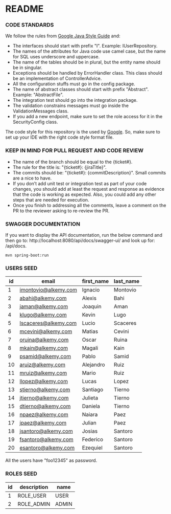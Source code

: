 # README

### CODE STANDARDS

We follow the rules
from [Google Java Style Guide](https://google.github.io/styleguide/javaguide.html) and:

- The interfaces should start with prefix "I". Example: IUserRepository.
- The names of the attributes for Java code use camel case, but the name for SQL uses underscore and
  uppercase.
- The name of the tables should be in plural, but the entity name should be in singular.
- Exceptions should be handled by ErrorHandler class. This class should be an implementation of
  ControllerAdvice.
- All the configuration stuffs must go in the config package.
- The name of abstract classes should start with prefix "Abstract". Example: "AbstractFile".
- The integration test should go into the integration package.
- The validation constrains messages must go inside the ValidationMessages class.
- If you add a new endpoint, make sure to set the role access for it in the SecurityConfig class.

The code style for this repository is the used by [Google](https://github.com/google/styleguide).
So, make sure to set up your IDE with the right code style format file.

### KEEP IN MIND FOR PULL REQUEST AND CODE REVIEW

- The name of the branch should be equal to the {ticket#}.
- The rule for the title is: "{ticket#}: {jiraTitle}".
- The commits should be: "{ticket#}: {commitDescription}". Small commits are a nice to have.
- If you don’t add unit test or integration test as part of your code changes, you should add at
  least the request and response as evidence that the code is working as expected. Also, you could
  add any other steps that are needed for execution.
- Once you finish to addressing all the comments, leave a comment on the PR to the reviewer asking
  to re-review the PR.

### SWAGGER DOCUMENTATION

If you want to display the API documentation, run the below command and then go
to: http://localhost:8080/api/docs/swagger-ui/ and look up for: /api/docs.

```
mvn spring-boot:run
```

### USERS SEED

| id  | email				  |  first_name	   | last_name    | 
|-----|-----------------------|----------------| -------------|
| 1   | imontovio@alkemy.com  | 	Ignacio	   | 	Montovio  | 
| 2   | abahi@alkemy.com	  | 	Alexis	   |    Bahi      | 
| 3   | jaman@alkemy.com	  | 	Joaquin	   | 	Aman      | 
| 4   | klugo@alkemy.com	  | 	Kevin	   | 	Lugo      |  
| 5   | lscaceres@alkemy.com  | 	Lucio	   | 	Scaceres  |   
| 6   | mcevini@alkemy.com	  | 	Matias	   | 	Cevini    |   
| 7   | oruina@alkemy.com	  | 	Oscar	   | 	Ruina     |  
| 8   | mkain@alkemy.com	  | 	Magali	   | 	Kain      | 
| 9   | psamid@alkemy.com	  | 	Pablo	   | 	Samid     |  
| 10  | aruiz@alkemy.com	  | 	Alejandro  | 	Ruiz      | 
| 11  | mruiz@alkemy.com	  | 	Mario	   |    Ruiz      |  
| 12  | llopez@alkemy.com	  | 	Lucas	   |  	Lopez     |  
| 13  | stierno@alkemy.com	  | 	Santiago   |	Tierno    |  
| 14  | jtierno@alkemy.com	  | 	Julieta	   |	Tierno    | 
| 15  | dtierno@alkemy.com	  | 	Daniela	   |	Tierno    |   
| 16  | npaez@alkemy.com	  | 	Naiara     |    Paez      |   
| 17  | jpaez@alkemy.com	  | 	Julian	   |	Paez      |  
| 18  | jsantoro@alkemy.com	  | 	Josias	   |	Santoro   | 
| 19  | fsantoro@alkemy.com	  | 	Federico   |	Santoro   | 
| 20  | esantoro@alkemy.com	  | 	Ezequiel   |	Santoro   | 

All the users have "foo12345" as password.
	
### ROLES SEED

| id | 	description	| 	name   |
|----|--------------|----------| 
| 1	 |  ROLE_USER   | 	USER   |
| 2	 | 	ROLE_ADMIN  | 	ADMIN  | 
